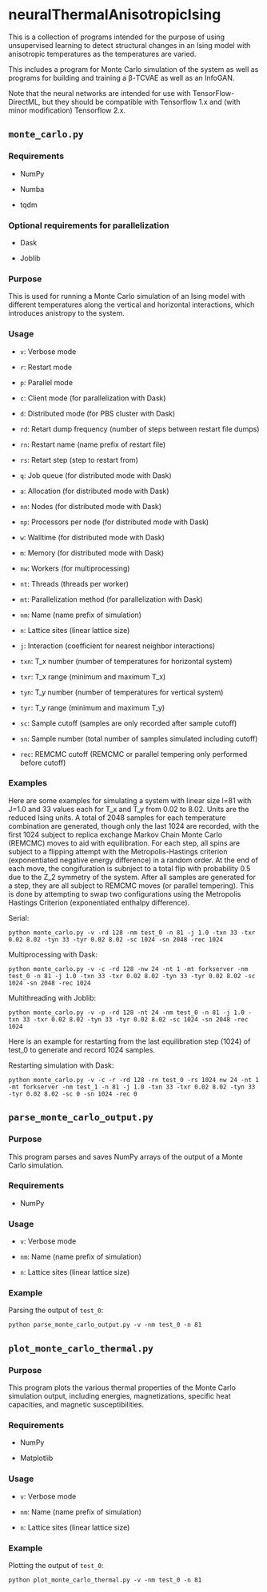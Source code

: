 # neuralThermalAnisotropicIsing

This is a collection of programs intended for the purpose of using unsupervised learning to detect structural changes in an Ising model with anisotropic temperatures as the temperatures are varied.

This includes a program for Monte Carlo simulation of the system as well as programs for building and training a β-TCVAE as well as an InfoGAN.

Note that the neural networks are intended for use with TensorFlow-DirectML, but they should be compatible with Tensorflow 1.x and (with minor modification) Tensorflow 2.x.

## `monte_carlo.py`

### Requirements

- NumPy

- Numba

- tqdm

### Optional requirements for parallelization

- Dask

- Joblib

### Purpose

This is used for running a Monte Carlo simulation of an Ising model with different temperatures along the vertical and horizontal interactions, which introduces anistropy to the system.

### Usage

- `v`: Verbose mode

- `r`: Restart mode

- `p`: Parallel mode

- `c`: Client mode (for parallelization with Dask)

- `d`: Distributed mode (for PBS cluster with Dask)

- `rd`: Retart dump frequency (number of steps between restart file dumps)

- `rn`: Restart name (name prefix of restart file)

- `rs`: Retart step (step to restart from)

- `q`: Job queue (for distributed mode with Dask)

- `a`: Allocation (for distributed mode with Dask)

- `nn`: Nodes (for distributed mode with Dask)

- `np`: Processors per node (for distributed mode with Dask)

- `w`: Walltime (for distributed mode with Dask)

- `m`: Memory (for distributed mode with Dask)

- `nw`: Workers (for multiprocessing)

- `nt`: Threads (threads per worker)

- `mt`: Parallelization method (for parallelization with Dask)

- `nm`: Name (name prefix of simulation)

- `n`: Lattice sites (linear lattice size)

- `j`: Interaction (coefficient for nearest neighbor interactions)

- `txn`: T_x number (number of temperatures for horizontal system)

- `txr`: T_x range (minimum and maximum T_x)

- `tyn`: T_y number (number of temperatures for vertical system)

- `tyr`: T_y range (minimum and maximum T_y)

- `sc`: Sample cutoff (samples are only recorded after sample cutoff)

- `sn`: Sample number (total number of samples simulated including cutoff)

- `rec`: REMCMC cutoff (REMCMC or parallel tempering only performed before cutoff)

### Examples

Here are some examples for simulating a system with linear size l=81 with J=1.0 and 33 values each for T_x and T_y from 0.02 to 8.02. Units are the reduced Ising units. A total of 2048 samples for each temperature combination are generated, though only the last 1024 are recorded, with the first 1024 subject to replica exchange Markov Chain Monte Carlo (REMCMC) moves to aid with equilibration. For each step, all spins are subject to a flipping attempt with the Metropolis-Hastings criterion (exponentiated negative energy difference) in a random order. At the end of each move, the congifuration is subnject to a total flip with probability 0.5 due to the Z_2 symmetry of the system. After all samples are generated for a step, they are all subject to REMCMC moves (or parallel tempering). This is done by attempting to swap two configurations using the Metropolis Hastings Criterion (exponentiated enthalpy difference).

Serial:

`python monte_carlo.py -v -rd 128 -nm test_0 -n 81 -j 1.0 -txn 33 -txr 0.02 8.02 -tyn 33 -tyr 0.02 8.02 -sc 1024 -sn 2048 -rec 1024`

Multiprocessing with Dask:

`python monte_carlo.py -v -c -rd 128 -nw 24 -nt 1 -mt forkserver -nm test_0 -n 81 -j 1.0 -txn 33 -txr 0.02 8.02 -tyn 33 -tyr 0.02 8.02 -sc 1024 -sn 2048 -rec 1024`

Multithreading with Joblib:

`python monte_carlo.py -v -p -rd 128 -nt 24 -nm test_0 -n 81 -j 1.0 -txn 33 -txr 0.02 8.02 -tyn 33 -tyr 0.02 8.02 -sc 1024 -sn 2048 -rec 1024`

Here is an example for restarting from the last equilibration step (1024) of test_0 to generate and record 1024 samples.

Restarting simulation with Dask:

`python monte_carlo.py -v -c -r -rd 128 -rn test_0 -rs 1024 nw 24 -nt 1 -mt forkserver -nm test_1 -n 81 -j 1.0 -txn 33 -txr 0.02 8.02 -tyn 33 -tyr 0.02 8.02 -sc 0 -sn 1024 -rec 0`

## `parse_monte_carlo_output.py`

### Purpose

This program parses and saves NumPy arrays of the output of a Monte Carlo simulation.

### Requirements

- NumPy

### Usage

- `v`: Verbose mode

- `nm`: Name (name prefix of simulation)

- `n`: Lattice sites (linear lattice size)

### Example

Parsing the output of `test_0`:

`python parse_monte_carlo_output.py -v -nm test_0 -n 81`

## `plot_monte_carlo_thermal.py`

### Purpose

This program plots the various thermal properties of the Monte Carlo simulation output, including energies, magnetizations, specific heat capacities, and magnetic susceptibilities.

### Requirements

- NumPy

- Matplotlib

### Usage

- `v`: Verbose mode

- `nm`: Name (name prefix of simulation)

- `n`: Lattice sites (linear lattice size)

### Example

Plotting the output of `test_0`:

`python plot_monte_carlo_thermal.py -v -nm test_0 -n 81`